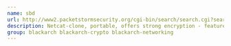 ```yaml
---
name: sbd
url: http://www2.packetstormsecurity.org/cgi-bin/search/search.cgi?searchvalue=sbd
description: Netcat-clone, portable, offers strong encryption - features AES-128-CBC + HMAC-SHA1 encryption, program execution (-e), choosing source port, continuous reconnection with delay + more URL : http://www2.
group: blackarch blackarch-crypto blackarch-networking
---
```

